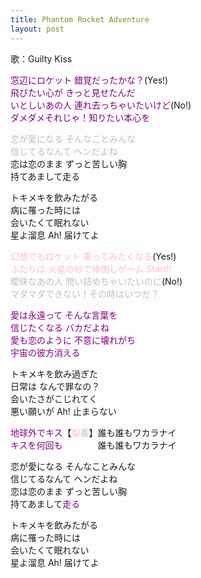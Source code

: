 ```yaml
---
title: Phantom Rocket Adventure
layout: post
---
```

歌：Guilty Kiss

<p><font color="purple">窓辺にロケット 錯覚だったかな？</font>(Yes!)<br />
<font color="purple">飛びたい心が きっと見せたんだ<br />
いとしいあの人 連れ去っちゃいたいけど</font>(No!)<br />
<font color="purple">ダメダメそれじゃ！知りたい本心を</font></p>

<p><font color="silver">恋が愛になる そんなことみんな<br />
信じてるなんて ヘンだよね</font><br />
恋は恋のまま ずっと苦しい胸<br />
持てあまして走る</p>

<p>トキメキを飲みたがる<br />
病に罹った時には<br />
会いたくて眠れない<br />
星よ溜息 Ah! 届けてよ</p>

<p><font color="pink">幻想でもロケット 乗ってみたくなる</font>(Yes!)<br />
<font color="pink">ふたりは 火星の砂で棒倒しゲーム Start!!</font><br />
<font color="silver">曖昧なあの人 問い詰めちゃいたいのに</font>(No!)<br />
<font color="silver">マダマダできない！その時はいつだ？</font></p>

<p><font color="purple">愛は永遠って そんな言葉を<br />
信じたくなる バカだよね<br />
愛も恋のように 不意に壊れがち<br />
宇宙の彼方消える</font></p>

<p>トキメキを飲み過ぎた<br />
日常は なんで罪なの？<br />
会いたさがこじれてく<br />
悪い願いが Ah! 止まらない</p>

<p><font color="purple">地球外でキス</font>【<font color="pink">梨</font><font color="silver">善</font>】誰も誰もワカラナイ<br />
<font color="purple">キスを何回も</font>　　　　誰も誰もワカラナイ</p>

<p>恋が愛になる そんなことみんな<br />
信じてるなんて ヘンだよね<br />
恋は恋のまま ずっと苦しい胸<br />
持てあまして<font color="purple">走る</font></p>

<p>トキメキを飲みたがる<br />
病に罹った時には<br />
会いたくて眠れない<br />
星よ溜息 Ah! 届けてよ</p>